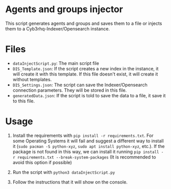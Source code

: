 # Agents and groups injector

This script generates agents and groups and saves them to a file or injects them to a Cyb3rhq-Indexer/Opensearch instance.

# Files

- `dataInjectScript.py`: The main script file
- `DIS_Template.json`: If the script creates a new index in the instance, it will create it with this template. If this file doesn't exist, it will create it without templates.
- `DIS_Settings.json`: The script can save the Indexer/Opensearch connection parameters. They will be stored in this file.
- `generatedData.json`: If the script is told to save the data to a file, it save it to this file.

# Usage

1.  Install the requirements with `pip install -r requirements.txt`. For some Operating Systems it will fail and suggest a different way to install it (`sudo pacman -S python-xyz`, `sudo apt install python-xyz`, etc.).
    If the package is not found in this way, we can install it running `pip install -r requirements.txt --break-system-packages` (It is recommended to avoid this option if possible)

2.  Run the script with `python3 dataInjectScript.py`
3.  Follow the instructions that it will show on the console.
